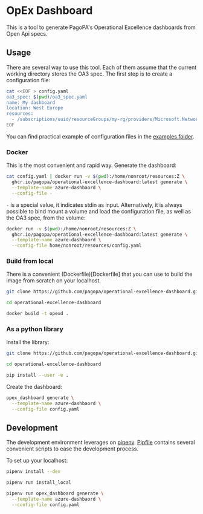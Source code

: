 # OpEx Dashboard

This is a tool to generate PagoPA's Operational Excellence dashboards from Open
Api specs.

## Usage

There are several way to use this tool. Each of them assume that the current
working directory stores the OA3 spec. The first step is to create a
configuration file:

```bash
cat <<EOF > config.yaml
oa3_spec: $(pwd)/oa3_spec.yaml
name: My dashboard
location: West Europe
resources:
  - /subscriptions/uuid/resourceGroups/my-rg/providers/Microsoft.Network/applicationGateways/my-gtw
EOF
```

You can find practical example of configuration files in the [examples
folder](examples).

### Docker

This is the most convenient and rapid way. Generate the dashboard:

```bash
cat config.yaml | docker run -v $(pwd):/home/nonroot/resources:Z \
  ghcr.io/pagopa/operational-excellence-dashboard:latest generate \
  --template-name azure-dashbaord \
  --config-file -
```

`-` is a special value, it indicates stdin as input. Alternatively, it is always
possible to bind mount a volume and load the configuration file, as well as the
OA3 spec, from the volume:

```bash
docker run -v $(pwd):/home/nonroot/resources:Z \
  ghcr.io/pagopa/operational-excellence-dashboard:latest generate \
  --template-name azure-dashbaord \
  --config-file home/nonroot/resources/config.yaml
```

### Build from local

There is a convenient (Dockerfile)[Dockerfile] that you can use to build the
image from scratch on your localhost.

```bash
git clone https://github.com/pagopa/operational-excellence-dashboard.git
```

```bash
cd operational-excellence-dashboard
```

```bash
docker build -t opexd .
```

### As a python library

Install the library:

```bash
git clone https://github.com/pagopa/operational-excellence-dashboard.git
```

```bash
cd operational-excellence-dashboard
```

```bash
pip install --user -e .
```

Create the dashboard:

```bash
opex_dashboard generate \
  --template-name azure-dashbaord \
  --config-file config.yaml
```

## Development

The development environment leverages on
[pipenv](https://pipenv.pypa.io/en/latest/).
[Pipfile](Pipfile) contains several convenient scripts to ease the development
process.

To set up your localhost:

```bash
pipenv install --dev
```

```bash
pipenv run install_local
```

```bash
pipenv run opex_dashboard generate \
  --template-name azure-dashbaord \
  --config-file config.yaml
```

